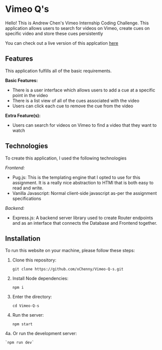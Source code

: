 # Vimeo Q's

Hello! This is Andrew Chen's Vimeo Internship Coding Challenge. This application allows
users to search for videos on Vimeo, create cues on specific video and store these cues
persistently

You can check out a live version of this applcation [here](https://vimeo-qs.herokuapp.com/)

## Features

This application fulfills all of the basic requirements.

**Basic Features:**
- There is a user interface which allows users to add a cue at a specific point in the video
- There is a list view of all of the cues associated with the video
- Users can click each cue to remove the cue from the video

**Extra Feature(s):**
- Users can search for videos on Vimeo to find a video that they want to watch

## Technologies

To create this application, I used the following technologies

*Frontend:*

- Pug.js: This is the templating engine that I opted to use for this assignment. It is a really nice abstraction to HTMl that is both easy to read and write.
- Vanilla Javascript: Normal client-side javascript as-per the assignment specifications

*Backend:*

- Express.js: A backend server library used to create Router endpoints and as an interface that connects the Database and Frontend together.

## Installation

To run this website on your machine, please follow these steps:

1. Clone this repository:

    `git clone https://github.com/xChenny/Vimeo-Q-s.git`

2. Install Node dependencies:

    `npm i`

3. Enter the directory:

    `cd Vimeo-Q-s`

4. Run the server:

    `npm start`

4a. Or run the development server:

    `npm run dev`